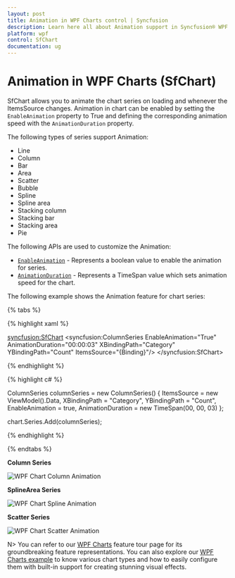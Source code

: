 ```yaml
---
layout: post
title: Animation in WPF Charts control | Syncfusion
description: Learn here all about Animation support in Syncfusion® WPF Charts (SfChart) control, its elements and more details.
platform: wpf
control: SfChart
documentation: ug
---
```


# Animation in WPF Charts (SfChart)

SfChart allows you to animate the chart series on loading and whenever the ItemsSource changes. Animation in chart can be enabled by setting the `EnableAnimation` property to True and defining the corresponding animation speed with the `AnimationDuration` property.

The following types of series support Animation:

* Line
* Column
* Bar
* Area
* Scatter
* Bubble
* Spline
* Spline area
* Stacking column
* Stacking bar
* Stacking area
* Pie

The following APIs are used to customize the Animation:

* [`EnableAnimation`](https://help.syncfusion.com/cr/wpf/Syncfusion.UI.Xaml.Charts.ChartSeriesBase.html#Syncfusion_UI_Xaml_Charts_ChartSeriesBase_EnableAnimation) - Represents a boolean value to enable the animation for series.
* [`AnimationDuration`](https://help.syncfusion.com/cr/wpf/Syncfusion.UI.Xaml.Charts.ChartSeriesBase.html#Syncfusion_UI_Xaml_Charts_ChartSeriesBase_AnimationDuration) - Represents a TimeSpan value which sets animation speed for the chart.

The following example shows the Animation feature for chart series:

{% tabs %}

{% highlight xaml %}

<syncfusion:SfChart>
    <syncfusion:ColumnSeries EnableAnimation="True" 
                            AnimationDuration="00:00:03" 
                            XBindingPath="Category" 
                            YBindingPath="Count" 
                            ItemsSource="{Binding}"/>
</syncfusion:SfChart>

{% endhighlight %}

{% highlight c# %}

ColumnSeries columnSeries = new ColumnSeries()
{
    ItemsSource = new ViewModel().Data,
    XBindingPath = "Category",
    YBindingPath = "Count",
    EnableAnimation = true,
    AnimationDuration = new TimeSpan(00, 00, 03)
};

chart.Series.Add(columnSeries);

{% endhighlight %}

{% endtabs %}

**Column Series**

![WPF Chart Column Animation](Animation_images/wpf-chart-column-animation.gif)

**SplineArea Series**

![WPF Chart Spline Animation](Animation_images/wpf-chart-spline-animation.gif)

**Scatter Series**

![WPF Chart Scatter Animation](Animation_images/wpf-chart-scatter-animation.gif)


N> You can refer to our [WPF Charts](https://www.syncfusion.com/wpf-controls/charts) feature tour page for its groundbreaking feature representations. You can also explore our [WPF Charts example](https://github.com/syncfusion/wpf-demos) to know various chart types and how to easily configure them with built-in support for creating stunning visual effects.